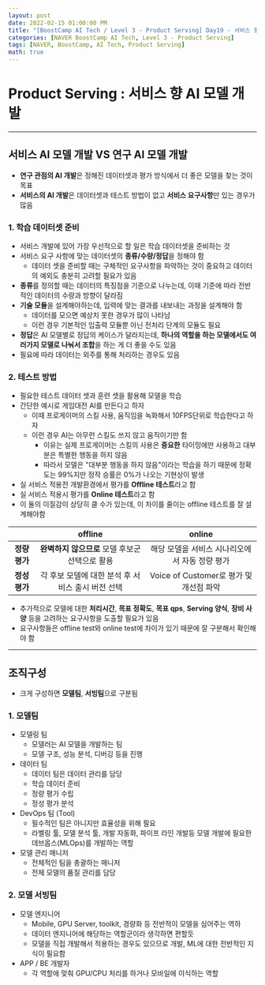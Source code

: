 ```yaml
---
layout: post
date: 2022-02-15 01:00:00 PM
title: "[BoostCamp AI Tech / Level 3 - Product Serving] Day19 - 서비스 향 AI 모델 개발"
categories: [NAVER BoostCamp AI Tech, Level 3 - Product Serving]
tags: [NAVER, BoostCamp, AI Tech, Product Serving]
math: true
---
```

# Product Serving : 서비스 향 AI 모델 개발

---

## 서비스 AI 모델 개발 VS 연구 AI 모델 개발

- **연구 관점의 AI 개발**은 정해진 데이터셋과 평가 방식에서 더 좋은 모델을 찾는 것이 목표
- **서비스의 AI 개발**은 데이터셋과 테스트 방법이 없고 **서비스 요구사항**만 있는 경우가 많음

### 1. 학습 데이터셋 준비

- 서비스 개발에 있어 가장 우선적으로 할 일은 학습 데이터셋을 준비하는 것
- 서비스 요구 사항에 맞는 데이터셋의 **종류/수량/정답**을 정해야 함
  - 데이터 셋을 준비할 때는 구체적인 요구사항을 파악하는 것이 중요하고 데이터의 예외도 충분히 고려할 필요가 있음
- **종류**를 정의할 때는 데이터의 특징점을 기준으로 나누는데, 이때 기준에 따라 전반적인 데이터의 수량과 방향이 달라짐
- **기술 모듈**을 설계해야하는데, 입력에 맞는 결과를 내보내는 과정을 설계해야 함
  - 데이터를 모으면 예상치 못한 경우가 많이 나타남
  - 이런 경우 기본적인 입출력 모듈뿐 아닌 전처리 단계의 모듈도 필요
- **정답**은 AI 모델별로 정답의 케이스가 달라지는데, **하나의 역할을 하는 모델에서도 여러가지 모델로 나눠서 조합**을 하는 게 더 좋을 수도 있음
- 필요에 따라 데이터는 외주를 통해 처리하는 경우도 있음

### 2. 테스트 방법

- 필요한 테스트 데이터 셋과 훈련 셋을 활용해 모델을 학습
- 간단한 예시로 게임대전 AI를 만든다고 하자
  - 이때 프로게이머의 스킬 사용, 움직임을 녹화해서 10FPS단위로 학습한다고 하자
  - 이런 경우 AI는 아무런 스킬도 쓰지 않고 움직이기만 함
    - 이유는 실제 프로게이머는 스킬의 사용은 **중요한** 타이밍에만 사용하고 대부분은 특별한 행동을 하지 않음
    - 따라서 모델은 "대부분 행동을 하지 않음"이라는 학습을 하기 때문에 정확도는 99%지만 정작 승률은 0%가 나오는 기현상이 발생
- 실 서비스 적용전 개발환경에서 평가를 **Offline 테스트**라고 함
- 실 서비스 적용시 평가를 **Online 테스트**라고 함
- 이 둘의 이질감이 상당히 클 수가 있는데, 이 차이를 줄이는 offline 테스트를 잘 설계해야함

||offline|online|
|:---:|:---:|:---:|
|**정량평가**| **완벽하지 않으므로** 모델 후보군 선택으로 활용 | 해당 모델을 서비스 시나리오에서 자동 정량 평가|
|**정성평가**|각 후보 모델에 대한 분석 후 서비스 출시 버전 선택| Voice of Customer로 평가 및 개선점 파악|

- 추가적으로 모델에 대한 **처리시간**, **목표 정확도**, **목표 qps**, **Serving 양식**, **장비 사양** 등을 고려하는 요구사항을 도출할 필요가 있음
- 요구사항들은 offline test와 online test에 차이가 있기 때문에 잘 구분해서 확인해야 함

---

## 조직구성

- 크게 구성하면 **모델팀**, **서빙팀**으로 구분됨

### 1. 모델팀

- 모델링 팀
  - 모델러는 AI 모델을 개발하는 팀
  - 모델 구조, 성능 분석, 디버깅 등을 진행
- 데이터 팀
  - 데이터 팀은 데이터 관리를 담당
  - 학습 데이터 준비
  - 정량 평가 수립
  - 정성 평가 분석
- DevOps 팀 (Tool)
  - 필수적인 팀은 아니지만 효율성을 위해 필요
  - 라벨링 툴, 모델 분석 툴, 개발 자동화, 파이프 라인 개발등 모델 개발에 필요한 데브옵스(MLOps)를 개발하는 역할
- 모델 관리 매니저
  - 전체적인 팀을 총괄하는 매니저
  - 전체 모델의 품질 관리를 담당

### 2. 모델 서빙팀

- 모델 엔지니어
  - Mobile, GPU Server, toolkit, 경량화 등 전반적이 모델을 심어주는 역하
  - 데이터 엔지니어에 해당하는 역할군이라 생각하면 편할듯
  - 모델을 직접 개발해서 적용하는 경우도 있으므로 개발, ML에 대한 전반적인 지식이 필요함
- APP / BE 개발자
  -  각 역할에 맞춰 GPU/CPU 처리를 하거나 모바일에 이식하는 역할